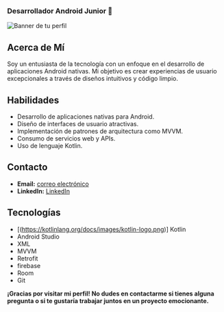 ### Desarrollador Android Junior 👋
![Banner de tu perfil](https://user-images.githubusercontent.com/23423226/278517370-10f8c994-c443-427d-9236-8f25b25a903d.png)

## Acerca de Mí
Soy un entusiasta de la tecnología con un enfoque en el desarrollo de aplicaciones Android nativas. Mi objetivo es crear experiencias de usuario excepcionales a través de diseños intuitivos y código limpio.

## Habilidades

- Desarrollo de aplicaciones nativas para Android.
- Diseño de interfaces de usuario atractivas.
- Implementación de patrones de arquitectura como MVVM.
- Consumo de servicios web y APIs.
- Uso de lenguaje Kotlin. 

## Contacto

- **Email:** [correo electrónico](contact@androidavid.com)
- **LinkedIn:** [LinkedIn](https://www.linkedin.com/in/cdavid-gonzalez/)  

## Tecnologías  

- [(https://kotlinlang.org/docs/images/kotlin-logo.png)] Kotlin
- Android Studio
- XML
- MVVM
- Retrofit
- firebase
- Room
- Git
    
**¡Gracias por visitar mi perfil! No dudes en contactarme si tienes alguna pregunta o si te gustaría trabajar juntos en un proyecto emocionante.**
